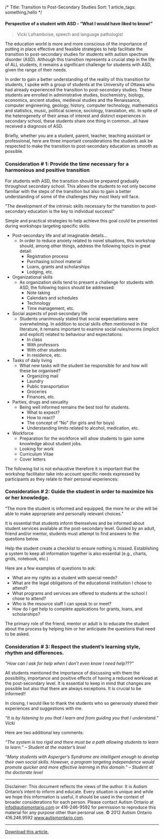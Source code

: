 /* 
Title: Transition to Post-Secondary Studies
Sort: 1 
article_tags: something,hello 
*/

#### Perspective of a student with ASD - “What I would have liked to know!”

> Vicki Laframboise, speech and language pathologist

The education world is more and more conscious of the importance of putting in place effective and feasible strategies to help facilitate the transition to post-secondary studies for students with autism spectrum disorder (ASD). Although this transition represents a crucial step in the life of ALL students, it remains a significant challenge for students with ASD, given the range of their needs.

In order to gain a better understanding of the reality of this transition for students, I spoke with a group of students at the University of Ottawa who had already experienced the transition to post-secondary studies. These students are enrolled in administrative studies, biochemistry, biology, economics, ancient studies, medieval studies and the Renaissance, computer engineering, geology, history, computer technology, mathematics and statistics, music, political science, sociology, translation, etc. In spite of the heterogeneity of their areas of interest and distinct experiences in secondary school, these students share one thing in common…all have received a diagnosis of ASD.

Briefly, whether you are a student, parent, teacher, teaching assistant or professional, here are three important considerations the students ask be respected to make the transition to post-secondary education as smooth as possible. 

### Consideration # 1: Provide the time necessary for a harmonious and positive transition

For students with ASD, the transition should be prepared gradually throughout secondary school. This allows the students to not only become familiar with the steps of the transition but also to gain a better understanding of some of the challenges they most likely will face.

“The development of the intrinsic skills necessary for the transition to post-secondary education is the key to individual success!”

Simple and practical strategies to help achieve this goal could be presented during workshops targeting specific skills:

- Post-secondary life and all imaginable details…
  - In order to reduce anxiety related to novel situations, this workshop should, among other things, address the following topics in great detail:
	  - Registration process
	  - Purchasing school material
	  - Loans, grants and scholarships
	  - Lodging, etc.
- Organizational skills
	- As organization skills tend to present a challenge for students with ASD, the following topics should be addressed:
		- Note taking
		- Calendars and schedules
		- Technology
		- Time management, etc.
- Social aspects of post-secondary life
	- Students unanimously stated that social expectations were overwhelming. In addition to social skills often mentioned in the literature, it remains important to examine social rules/norms (implicit and explicit) related to behaviour and expectations:
		- In class
		- With professors
		- With other students
		- In residence, etc.
- Tasks of daily living
	- What new tasks will the student be responsible for and how will these be organised?
		- Organizing mail
		- Laundry
		- Public transportation
		- Groceries
		- Finances, etc.
- Parties, drugs and sexuality
	- Being well informed remains the best tool for students.
		- What to expect?
		- How to react?
		- The concept of “No” (for girls and for boys)
		- Understanding limits related to alcohol, medication, etc.
- Workforce
	- Preparation for the workforce will allow students to gain some knowledge about student jobs.
	-  Looking for work
	- Curriculum Vitae
	- Cover letters

The following list is not exhaustive therefore it is important that the workshop facilitator take into account specific needs expressed by participants as they relate to their personal experiences: 

### Consideration # 2: Guide the student in order to maximize his or her knowledge.

“The more the student is informed and equipped, the more he or she will be able to make appropriate and personally relevant choices.”

It is essential that students inform themselves and be informed about student services available at the post-secondary level. Guided by an adult, friend and/or mentor, students must attempt to find answers to the questions below.

Help the student create a checklist to ensure nothing is missed. Establishing a system to keep all information together is also essential (e.g., charts, grids, notebook, etc.)

Here are a few examples of questions to ask:

 

- What are my rights as a student with special needs?
- What are the legal obligations of the educational institution I chose to attend?
- What programs and services are offered to students at the school I chose to attend?
- Who is the resource staff I can speak to or meet?
- How do I get help to complete applications for grants, loans, and scholarships?


The primary role of the friend, mentor or adult is to educate the student about the process by helping him or her anticipate the questions that need to be asked. 

### Consideration # 3: Respect the student’s learning style, rhythm and differences.

*“How can I ask for help when I don’t even know I need help???”*

All students mentioned the importance of discussing with them the possibility, importance and positive effects of having a reduced workload at the post-secondary level. It is essential to keep in mind that changes are possible but also that there are always exceptions. It is crucial to be informed!!

In closing, I would like to thank the students who so generously shared their experiences and suggestions with me.

*“It is by listening to you that I learn and from guiding you that I understand.” Vicki*

Here are two additional key comments:

*“The system is too rigid and there must be a path allowing students to learn to learn.” – Student at the master’s level*

*“Many students with Asperger’s Syndrome are intelligent enough to develop their own social skills. However, a program targeting independence would promote quicker and more effective learning in this domain.”  – Student at the doctorate level*

___
Disclaimer: This document reflects the views of the author. It is Autism Ontario’s intent to inform and educate. Every situation is unique and while we hope this information is useful, it should be used in the context of broader considerations for each person. Please contact Autism Ontario at info@autismontario.com or 416-246-9592 for permission to reproduce this material for any purpose other than personal use. © 2012 Autism Ontario  416.246.9592  www.autismontario.com.
___
[Download this article.](http://autismontario.novosolutions.net/redirfile.asp?id=330&fstore=&SID=)




 